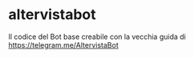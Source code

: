 # altervistabot
Il codice del Bot base creabile con la vecchia guida di https://telegram.me/AltervistaBot

